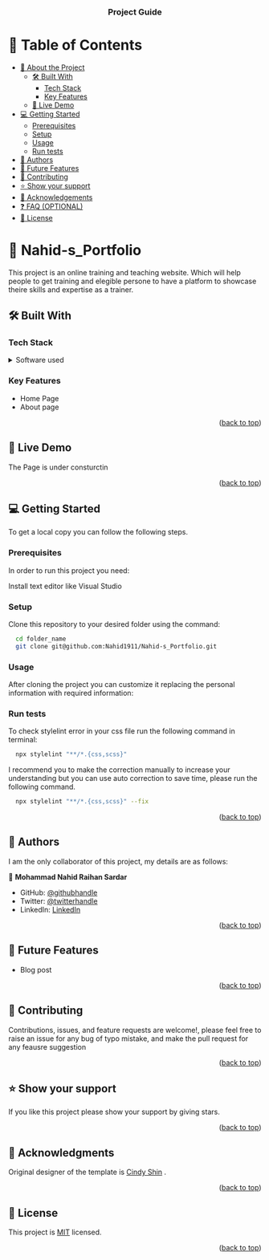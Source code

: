 <a name="readme-top"></a>
<div align="center">

  <h3><b>Project Guide</b></h3>

</div>

<!-- TABLE OF CONTENTS -->

# 📗 Table of Contents

- [📖 About the Project](#about-project)
  - [🛠 Built With](#built-with)
    - [Tech Stack](#tech-stack)
    - [Key Features](#key-features)
  - [🚀 Live Demo](#live-demo)
- [💻 Getting Started](#getting-started)
  - [Prerequisites](#prerequisites)
  - [Setup](#setup)
  - [Usage](#usage)
  - [Run tests](#run-tests)
- [👥 Authors](#authors)
- [🔭 Future Features](#future-features)
- [🤝 Contributing](#contributing)
- [⭐️ Show your support](#support)
- [🙏 Acknowledgements](#acknowledgements)
- [❓ FAQ (OPTIONAL)](#faq)
- [📝 License](#license)

<!-- PROJECT DESCRIPTION -->

# 📖 Nahid-s_Portfolio <a name="about-project"></a>

This project is an online training and teaching website. Which will help people to get training and elegible persone to have a platform to showcase theire skills and expertise as a trainer.

## 🛠 Built With <a name="built-with"></a>

### Tech Stack <a name="tech-stack"></a>

<details>
  <summary>Software used</summary>
  <ul>
    <li><a href=" ">HTML</a></li>
    <li><a href=" ">CSS</a></li>
    <li><a href=" ">JavaScript</a></li>
  </ul>
</details>

<!-- Features -->

### Key Features <a name="key-features"></a>

- Home Page
- About page

<p align="right">(<a href="#readme-top">back to top</a>)</p>

<!-- LIVE DEMO -->

## 🚀 Live Demo <a name="live-demo"></a>

<!-- To see the live demo of the page please click <a href="https://nahid1911.github.io/Nahid-s_Portfolio/">here</a>: -->
The Page is under consturctin


<!-- Have a knowledge about the project please see the <a href="https://www.loom.com/share/cad0b76c62684be99ed5ad72c25bd3be">project walkthrough</a> -->

<p align="right">(<a href="#readme-top">back to top</a>)</p>

<!-- GETTING STARTED -->

## 💻 Getting Started <a name="getting-started"></a>

To get a local copy you can follow the following steps.

### Prerequisites

In order to run this project you need:

Install text editor like Visual Studio

### Setup

Clone this repository to your desired folder using the command:

```sh
  cd folder_name
  git clone git@github.com:Nahid1911/Nahid-s_Portfolio.git
```
### Usage

After cloning the project you can customize it replacing the personal information with required information:

### Run tests

To check stylelint error in your css file run the following command in terminal:

```sh
  npx stylelint "**/*.{css,scss}"
```
I recommend you to make the correction manually to increase your understanding but you can use auto correction to save time, please run the following command.
```sh
  npx stylelint "**/*.{css,scss}" --fix
```

<p align="right">(<a href="#readme-top">back to top</a>)</p>

<!-- AUTHORS -->

## 👥 Authors <a name="authors"></a>

I am the only collaborator of this project, my details are as follows:

👤 **Mohammad Nahid Raihan Sardar**

- GitHub: [@githubhandle](https://github.com/Nahid1911)
- Twitter: [@twitterhandle](https://twitter.com/Nahid1911)
- LinkedIn: [LinkedIn](https://www.linkedin.com/in/nahidraihan/)

<p align="right">(<a href="#readme-top">back to top</a>)</p>

<!-- FUTURE FEATURES -->

## 🔭 Future Features <a name="future-features"></a>

- Blog post

<p align="right">(<a href="#readme-top">back to top</a>)</p>

<!-- CONTRIBUTING -->

## 🤝 Contributing <a name="contributing"></a>

Contributions, issues, and feature requests are welcome!, please feel free to raise an issue for any bug of typo mistake, and make the pull request for any feausre suggestion

<p align="right">(<a href="#readme-top">back to top</a>)</p>

<!-- SUPPORT -->

## ⭐️ Show your support <a name="support"></a>

If you like this project please show your support by giving stars.

<p align="right">(<a href="#readme-top">back to top</a>)</p>

<!-- ACKNOWLEDGEMENTS -->

## 🙏 Acknowledgments <a name="acknowledgements"></a>

Original designer of the template is <a href = "https://www.behance.net/adagio07">Cindy Shin</a> .

<p align="right">(<a href="#readme-top">back to top</a>)</p>

<!-- LICENSE -->

## 📝 License <a name="license"></a>

This project is [MIT](./LICENSE.md) licensed.

<p align="right">(<a href="#readme-top">back to top</a>)</p>

